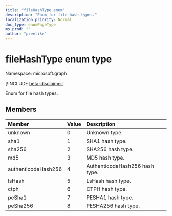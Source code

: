 ```yaml
---
title: "fileHashType enum"
description: "Enum for file hash types."
localization_priority: Normal
doc_type: enumPageType
ms.prod: ""
author: "preetikr"
---
```


# fileHashType enum type

Namespace: microsoft.graph

[!INCLUDE [beta-disclaimer](../../includes/beta-disclaimer.md)]

Enum for file hash types.

## Members

|Member|Value|Description|
|:---|:---|:---|
|unknown|0|Unknown type.|
|sha1|1|SHA1 hash type.|
|sha256|2| SHA256 hash type.|
|md5|3| MD5 hash type.|
|authenticodeHash256|4| AuthenticodeHash256 hash type.|
|lsHash|5| LsHash hash type.|
|ctph|6| CTPH hash type.|
|peSha1|7| PESHA1 hash type.|
|peSha256|8| PESHA256 hash type.|



